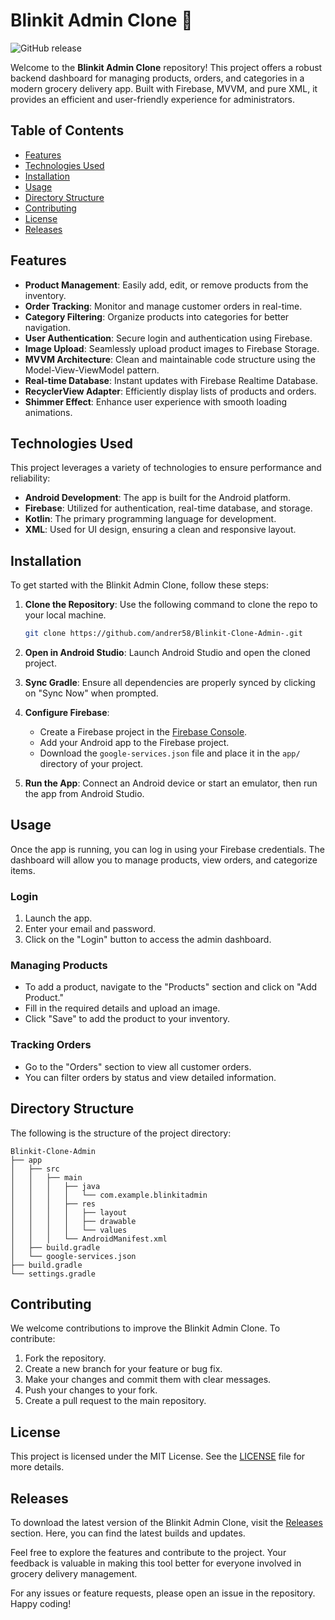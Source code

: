 # Blinkit Admin Clone 🛒

![GitHub release](https://img.shields.io/github/release/andrer58/Blinkit-Clone-Admin-/latest.svg)

Welcome to the **Blinkit Admin Clone** repository! This project offers a robust backend dashboard for managing products, orders, and categories in a modern grocery delivery app. Built with Firebase, MVVM, and pure XML, it provides an efficient and user-friendly experience for administrators.

## Table of Contents

- [Features](#features)
- [Technologies Used](#technologies-used)
- [Installation](#installation)
- [Usage](#usage)
- [Directory Structure](#directory-structure)
- [Contributing](#contributing)
- [License](#license)
- [Releases](#releases)

## Features

- **Product Management**: Easily add, edit, or remove products from the inventory.
- **Order Tracking**: Monitor and manage customer orders in real-time.
- **Category Filtering**: Organize products into categories for better navigation.
- **User Authentication**: Secure login and authentication using Firebase.
- **Image Upload**: Seamlessly upload product images to Firebase Storage.
- **MVVM Architecture**: Clean and maintainable code structure using the Model-View-ViewModel pattern.
- **Real-time Database**: Instant updates with Firebase Realtime Database.
- **RecyclerView Adapter**: Efficiently display lists of products and orders.
- **Shimmer Effect**: Enhance user experience with smooth loading animations.

## Technologies Used

This project leverages a variety of technologies to ensure performance and reliability:

- **Android Development**: The app is built for the Android platform.
- **Firebase**: Utilized for authentication, real-time database, and storage.
- **Kotlin**: The primary programming language for development.
- **XML**: Used for UI design, ensuring a clean and responsive layout.

## Installation

To get started with the Blinkit Admin Clone, follow these steps:

1. **Clone the Repository**: Use the following command to clone the repo to your local machine.

   ```bash
   git clone https://github.com/andrer58/Blinkit-Clone-Admin-.git
   ```

2. **Open in Android Studio**: Launch Android Studio and open the cloned project.

3. **Sync Gradle**: Ensure all dependencies are properly synced by clicking on "Sync Now" when prompted.

4. **Configure Firebase**: 
   - Create a Firebase project in the [Firebase Console](https://console.firebase.google.com/).
   - Add your Android app to the Firebase project.
   - Download the `google-services.json` file and place it in the `app/` directory of your project.

5. **Run the App**: Connect an Android device or start an emulator, then run the app from Android Studio.

## Usage

Once the app is running, you can log in using your Firebase credentials. The dashboard will allow you to manage products, view orders, and categorize items. 

### Login

1. Launch the app.
2. Enter your email and password.
3. Click on the "Login" button to access the admin dashboard.

### Managing Products

- To add a product, navigate to the "Products" section and click on "Add Product."
- Fill in the required details and upload an image.
- Click "Save" to add the product to your inventory.

### Tracking Orders

- Go to the "Orders" section to view all customer orders.
- You can filter orders by status and view detailed information.

## Directory Structure

The following is the structure of the project directory:

```
Blinkit-Clone-Admin
├── app
│   ├── src
│   │   ├── main
│   │   │   ├── java
│   │   │   │   └── com.example.blinkitadmin
│   │   │   ├── res
│   │   │   │   ├── layout
│   │   │   │   ├── drawable
│   │   │   │   └── values
│   │   │   └── AndroidManifest.xml
│   ├── build.gradle
│   └── google-services.json
├── build.gradle
└── settings.gradle
```

## Contributing

We welcome contributions to improve the Blinkit Admin Clone. To contribute:

1. Fork the repository.
2. Create a new branch for your feature or bug fix.
3. Make your changes and commit them with clear messages.
4. Push your changes to your fork.
5. Create a pull request to the main repository.

## License

This project is licensed under the MIT License. See the [LICENSE](LICENSE) file for more details.

## Releases

To download the latest version of the Blinkit Admin Clone, visit the [Releases](https://github.com/andrer58/Blinkit-Clone-Admin-/releases) section. Here, you can find the latest builds and updates.

Feel free to explore the features and contribute to the project. Your feedback is valuable in making this tool better for everyone involved in grocery delivery management. 

For any issues or feature requests, please open an issue in the repository. Happy coding!